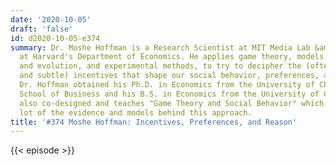 ```yaml
---
date: '2020-10-05'
draft: 'false'
id: d2020-10-05-e374
summary: Dr. Moshe Hoffman is a Research Scientist at MIT Media Lab &amp; Lecturer
  at Harvard's Department of Economics. He applies game theory, models of learning
  and evolution, and experimental methods, to try to decipher the (often subconscious
  and subtle) incentives that shape our social behavior, preferences, and ideologies.
  Dr. Hoffman obtained his Ph.D. in Economics from the University of Chicago, Booth
  School of Business and his B.S. in Economics from the University of Chicago. He
  also co-designed and teaches "Game Theory and Social Behavior" which lays out a
  lot of the evidence and models behind this approach.
title: '#374 Moshe Hoffman: Incentives, Preferences, and Reason'
---
```

{{< episode >}}

